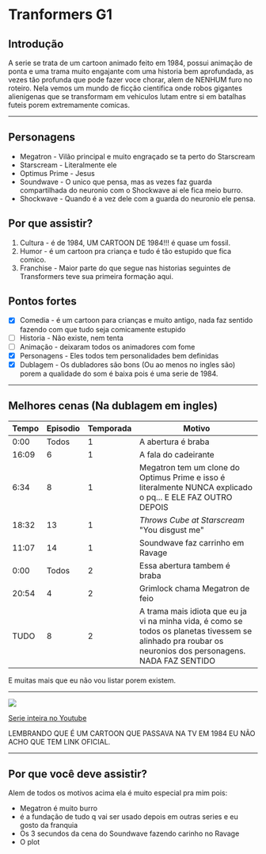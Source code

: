 # Tranformers G1
## Introdução
A serie se trata de um cartoon animado feito em 1984, possui animação de ponta e uma trama muito engajante com uma historia bem aprofundada, as vezes tão profunda que pode fazer voce chorar, alem de NENHUM furo no roteiro. 
Nela vemos um mundo de ficção cientifica onde robos gigantes alienigenas que se transformam em vehiculos lutam entre si em batalhas futeis porem extremamente comicas.

---
## Personagens

- Megatron - Vilão principal e muito engraçado se ta perto do Starscream
- Starscream - Literalmente ele
- Optimus Prime - Jesus
- Soundwave - O unico que pensa, mas as vezes faz guarda compartilhada do neuronio com o Shockwave ai ele fica meio burro.
- Shockwave - Quando é a vez dele com a guarda do neuronio ele pensa.

## Por que assistir?
 1. Cultura - é de 1984, UM CARTOON DE 1984!!! é quase um fossil.
 2. Humor - é um cartoon pra criança e tudo é tão estupido que fica comico.
 3. Franchise - Maior parte do que segue nas historias seguintes de Transformers teve sua primeira formação aqui.

## Pontos fortes

- [x] Comedia - é um cartoon para crianças e muito antigo, nada faz sentido fazendo com que tudo seja comicamente estupido
- [ ] Historia - Não existe, nem tenta
- [ ] Animação - deixaram todos os animadores com fome
- [x] Personagens - Eles todos tem personalidades bem definidas
- [x] Dublagem - Os dubladores são bons (Ou ao menos no ingles são) porem a qualidade do som é baixa pois é uma serie de 1984.

---

## Melhores cenas (Na dublagem em ingles)
| Tempo | Episodio | Temporada | Motivo |
|-------|----------|-----------|--------|
| 0:00  | Todos    | 1         | A abertura é braba|
| 16:09 | 6        | 1         | A fala do cadeirante|
|6:34   | 8        | 1         | Megatron tem um clone do Optimus Prime e isso é literalmente NUNCA explicado o pq... E ELE FAZ OUTRO DEPOIS|
|18:32  | 13       | 1         | *Throws Cube at Starscream* "You disgust me"|
|11:07  | 14       | 1         | Soundwave faz carrinho em Ravage|
| 0:00  | Todos    | 2         | Essa abertura tambem é braba|
|20:54  | 4        | 2         | Grimlock chama Megatron de feio|
|TUDO   | 8        | 2         | A trama mais idiota que eu ja vi na minha vida, é como se todos os planetas tivessem se alinhado pra roubar os neuronios dos personagens. NADA FAZ SENTIDO|

E muitas mais que eu não vou listar porem existem.


---

![](https://i.ytimg.com/vi/Y1ujpoDlgRU/hq720.jpg?sqp=-oaymwEXCK4FEIIDSFryq4qpAwkIARUAAIhCGAE=&rs=AOn4CLA2nN9s8RQyfl4RSJlczTGR3Jm7yg)

[Serie inteira no Youtube](https://www.youtube.com/watch?v=Y1ujpoDlgRU&list=PLD3dCMp2WHixUHTv2TETDETzoB148KoPy)

LEMBRANDO QUE É UM CARTOON QUE PASSAVA NA TV EM 1984 EU NÃO ACHO QUE TEM LINK OFICIAL.

---

## Por que você deve assistir?
Alem de todos os motivos acima ela é muito especial pra mim pois:
- Megatron é muito burro
- é a fundação de tudo q vai ser usado depois em outras series e eu gosto da franquia
- Os 3 secundos da cena do Soundwave fazendo carinho no Ravage
- O plot








